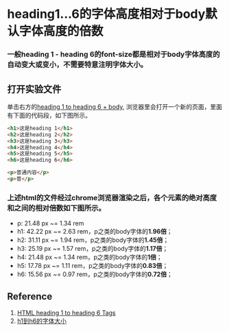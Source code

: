 # heading1...6的字体高度相对于body默认字体高度的倍数

### 一般heading 1 - heading 6的font-size都是相对于body字体高度的自动变大或变小，不需要特意注明字体大小。

## 打开实验文件

单击右方的[heading 1 to heading 6 + body](https://codepen.io/quanbinn/pen/BaRBgeE), 浏览器里会打开一个新的页面，里面有下面的代码段，如下图所示。

```html
<h1>这是heading 1</h1>
<h2>这是heading 2</h2>
<h3>这是heading 3</h3>
<h4>这是heading 4</h4>
<h5>这是heading 5</h5>
<h6>这是heading 6</h6>

<p>普通内容</p>
<p>普</p>
```

### 上述html的文件经过chrome浏览器渲染之后，各个元素的绝对高度和之间的相对倍数如下图所示。

- p: 21.48 px ~= 1.34 rem
- h1: 42.22 px ~= 2.63 rem，p之类的body字体的**1.96倍**；
- h2: 31.11 px ~= 1.94 rem，p之类的body字体的**1.45倍**；
- h3: 25.19 px ~= 1.57 rem，p之类的body字体的**1.17倍**；  
- h4: 21.48 px ~= 1.34 rem，p之类的body字体的**1倍**； 
- h5: 17.78 px ~= 1.11 rem，p之类的body字体的**0.83倍**； 
- h6: 15.56 px ~= 0.97 rem，p之类的body字体的**0.72倍**； 

## Reference

1. [HTML heading 1 to heading 6 Tags](https://www.w3schools.com/tags/tag_hn.asp)
2. [h1到h6的字体大小](https://blog.csdn.net/weixin_45147894/article/details/107145014?utm_medium=distribute.pc_relevant.none-task-blog-baidujs_title-8&spm=1001.2101.3001.4242)
